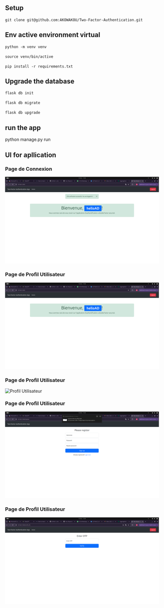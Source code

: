 ## Setup
    git clone git@github.com:AKOWAKOU/Two-Factor-Authentication.git

## Env active environment virtual
    python -m venv venv

    source venv/bin/active    

    pip install -r requirements.txt

## Upgrade the database
    flask db init

    flask db migrate

    flask db upgrade

## run the app
python manage.py run
    

## UI for apllication

### Page de Connexion
![Page de Connexion](images/5.png)


### Page de Profil Utilisateur
![Profil Utilisateur](images/1.png)

### Page de Profil Utilisateur
![Profil Utilisateur](2.png)


### Page de Profil Utilisateur
![Profil Utilisateur](images/3.png)

### Page de Profil Utilisateur
![Profil Utilisateur](images/4.png)


